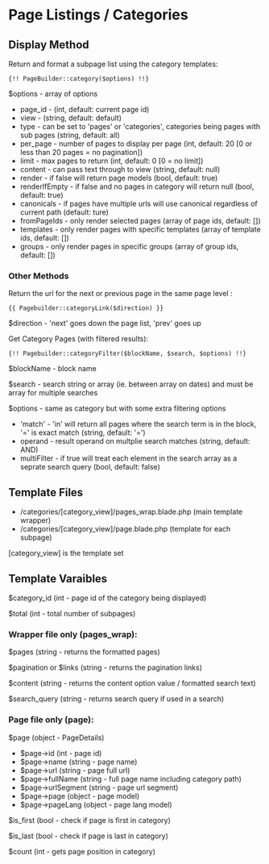 # Page Listings / Categories

## Display Method

Return and format a subpage list using the category templates:

`{!! PageBuilder::category($options) !!}`

$options - array of options
 - page_id - (int, default: current page id)
 - view - (string, default: default)
 - type - can be set to 'pages' or 'categories', categories being pages with sub pages (string, default: all)
 - per_page - number of pages to display per page (int, default: 20 [0 or less than 20 pages = no pagination])
 - limit - max pages to return (int, default: 0 [0 = no limit])
 - content - can pass text through to view (string, default: null) 
 - render - if false will return page models (bool, default: true)
 - renderIfEmpty - if false and no pages in category will return null (bool, default: true)
 - canonicals - if pages have multiple urls will use canonical regardless of current path (default: ture)
 - fromPageIds - only render selected pages (array of page ids, default: [])
 - templates - only render pages with specific templates (array of template ids, default: [])
 - groups - only render pages in specific groups (array of group ids, default: [])
 
### Other Methods
 
Return the url for the next or previous page in the same page level : 

`{{ Pagebuilder::categoryLink($direction) }}`

$direction - 'next' goes down the page list, 'prev' goes up

Get Category Pages (with filtered results):

`{!! Pagebuilder::categoryFilter($blockName, $search, $options) !!}`

$blockName - block name

$search - search string or array (ie. between array on dates) and must be array for multiple searches

$options - same as category but with some extra filtering options
- 'match' - 'in' will return all pages where the search term is in the block, '=' is exact match (string, default: '=')
- operand - result operand on multplie search matches (string, default: AND)
- multiFilter - if true will treat each element in the search array as a seprate search query (bool, default: false)
 
## Template Files

- /categories/[category_view]/pages_wrap.blade.php (main template wrapper)  
- /categories/[category_view]/page.blade.php (template for each subpage)

[category_view] is the template set

## Template Varaibles

$category_id (int - page id of the category being displayed)

$total (int - total number of subpages)

### Wrapper file only (pages_wrap):

$pages (string - returns the formatted pages)

$pagination or $links (string - returns the pagination links)

$content (string - returns the content option value / formatted search text)

$search_query (string - returns search query if used in a search)

### Page file only (page):

$page (object - PageDetails)

- $page->id (int - page id)
- $page->name (string - page name)
- $page->url (string - page full url)
- $page->fullName (string - full page name including category path)
- $page->urlSegment (string - page url segment)
- $page->page (object - page model)
- $page->pageLang (object - page lang model)

$is_first (bool - check if page is first in category)

$is_last (bool - check if page is last in category)

$count (int - gets page position in category)

